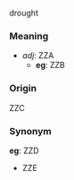drought
### Meaning
+ _adj_: ZZA
	+ __eg__: ZZB

### Origin

ZZC

### Synonym

__eg__: ZZD

+ ZZE


